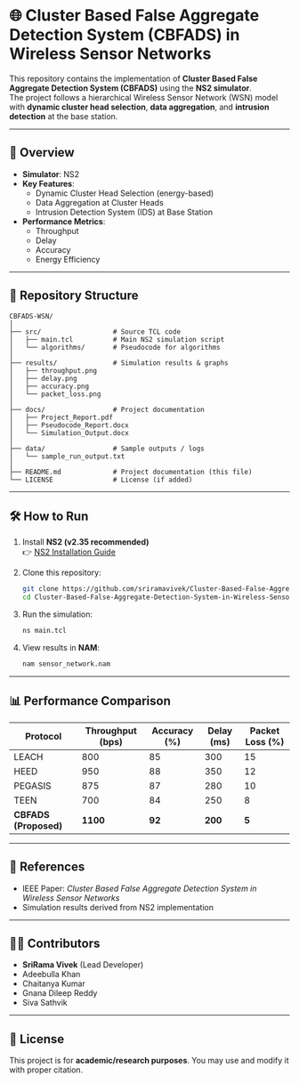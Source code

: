 # 🌐 Cluster Based False Aggregate Detection System (CBFADS) in Wireless Sensor Networks

This repository contains the implementation of **Cluster Based False Aggregate Detection System (CBFADS)** using the **NS2 simulator**.  
The project follows a hierarchical Wireless Sensor Network (WSN) model with **dynamic cluster head selection**, **data aggregation**, and **intrusion detection** at the base station.

---

## 📖 Overview
- **Simulator**: NS2  
- **Key Features**:
  - Dynamic Cluster Head Selection (energy-based)
  - Data Aggregation at Cluster Heads
  - Intrusion Detection System (IDS) at Base Station
- **Performance Metrics**:
  - Throughput  
  - Delay  
  - Accuracy  
  - Energy Efficiency  

---

## 📂 Repository Structure 
```
CBFADS-WSN/
│
├── src/                  # Source TCL code
│   ├── main.tcl          # Main NS2 simulation script
│   └── algorithms/       # Pseudocode for algorithms
│
├── results/              # Simulation results & graphs
│   ├── throughput.png
│   ├── delay.png
│   ├── accuracy.png
│   └── packet_loss.png
│
├── docs/                 # Project documentation
│   ├── Project_Report.pdf
│   ├── Pseudocode_Report.docx
│   └── Simulation_Output.docx
│
├── data/                 # Sample outputs / logs
│   └── sample_run_output.txt
│
├── README.md             # Project documentation (this file)
└── LICENSE               # License (if added)
```

---

## 🛠️ How to Run
1. Install **NS2 (v2.35 recommended)**  
   👉 [NS2 Installation Guide](https://www.isi.edu/nsnam/ns/)  

2. Clone this repository:
   ```bash
   git clone https://github.com/sriramavivek/Cluster-Based-False-Aggregate-Detection-System-in-Wireless-Sensor-Networks-.git
   cd Cluster-Based-False-Aggregate-Detection-System-in-Wireless-Sensor-Networks-/src
   ```

3. Run the simulation:
   ```bash
   ns main.tcl
   ```

4. View results in **NAM**:
   ```bash
   nam sensor_network.nam
   ```

---

## 📊 Performance Comparison
| Protocol | Throughput (bps) | Accuracy (%) | Delay (ms) | Packet Loss (%) |
|----------|------------------|--------------|------------|-----------------|
| LEACH    | 800              | 85           | 300        | 15              |
| HEED     | 950              | 88           | 350        | 12              |
| PEGASIS  | 875              | 87           | 280        | 10              |
| TEEN     | 700              | 84           | 250        | 8               |
| **CBFADS (Proposed)** | **1100** | **92** | **200** | **5** |

---

## 📜 References
- IEEE Paper: *Cluster Based False Aggregate Detection System in Wireless Sensor Networks*  
- Simulation results derived from NS2 implementation  

---

## 👨‍💻 Contributors
- **SriRama Vivek** (Lead Developer)
- Adeebulla Khan  
- Chaitanya Kumar  
- Gnana Dileep Reddy  
- Siva Sathvik  

---

## 📌 License
This project is for **academic/research purposes**. You may use and modify it with proper citation.

